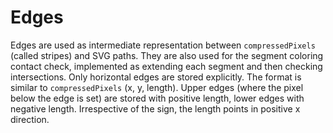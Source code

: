 # Edges

Edges are used as intermediate representation between `compressedPixels` (called stripes) and SVG paths. They are also used for the segment coloring contact check, implemented as extending each segment and then checking intersections. Only horizontal edges are stored explicitly. The format is similar to `compressedPixels` (x, y, length). Upper edges (where the pixel below the edge is set) are stored with positive length, lower edges with negative length. Irrespective of the sign, the length points in positive x direction.
